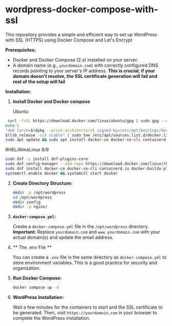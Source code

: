 # wordpress-docker-compose-with-ssl

This repository provides a simple and efficient way to set up WordPress with SSL (HTTPS) using Docker Compose and Let's Encrypt

**Prerequisites:**
*   Docker and Docker Compose (2.x) installed on your server.
*   A domain name (e.g., `yourdomain.com`) with correctly configured DNS records pointing to your server's IP address.  **This is crucial; if your domain doesn't resolve, the SSL certificate generation will fail and rest of the setup will fail**



**Installation:**

1. **Install Docker and Docker compose**

   Ubuntu
  ```bash
   curl -fsSL https://download.docker.com/linux/ubuntu/gpg | sudo gpg --dearmor -o /etc/apt/keyrings/docker.gpg
echo \
  "deb [arch=$(dpkg --print-architecture) signed-by=/etc/apt/keyrings/docker.gpg] https://download.docker.com/linux/ubuntu \
  $(lsb_release -cs) stable" | sudo tee /etc/apt/sources.list.d/docker.list > /dev/null
  sudo apt update && sudo apt install docker-ce docker-ce-cli containerd.io docker-compose-plugin -y
```

RHEL/AlmaLinux 8/9
 ```bash
 sudo dnf -y install dnf-plugins-core
 sudo dnf config-manager --add-repo https://download.docker.com/linux/rhel/docker-ce.repo
 sudo dnf install docker-ce docker-ce-cli containerd.io docker-buildx-plugin docker-compose-plugin
systemctl enable docker && systemctl start docker
 ```
2.  **Create Directory Structure:**

    ```bash
    mkdir -p /opt/wordpress
    cd /opt/wordpress
    mkdir config
    mkdir -p nginx/
    ```

3.  **`docker-compose.yml`:**

    Create a `docker-compose.yml` file in the `/opt/wordpress` directory.  **Important:** Replace `yourdomain.com` and `www.yourdomain.com` with your actual domain(s) and update the email address.
    
4.  ** The .env File **

    You can create a `.env` file in the same directory as `docker-compose.yml` to store environment variables.  This is a good practice for security and organization.


5.  **Run Docker Compose:**
    ```bash
    docker compose up -d
    ```

6.  **WordPress Installation:**

    Wait a few minutes for the containers to start and the SSL certificate to be generated. Then, visit `https://yourdomain.com` in your browser to complete the WordPress installation.

